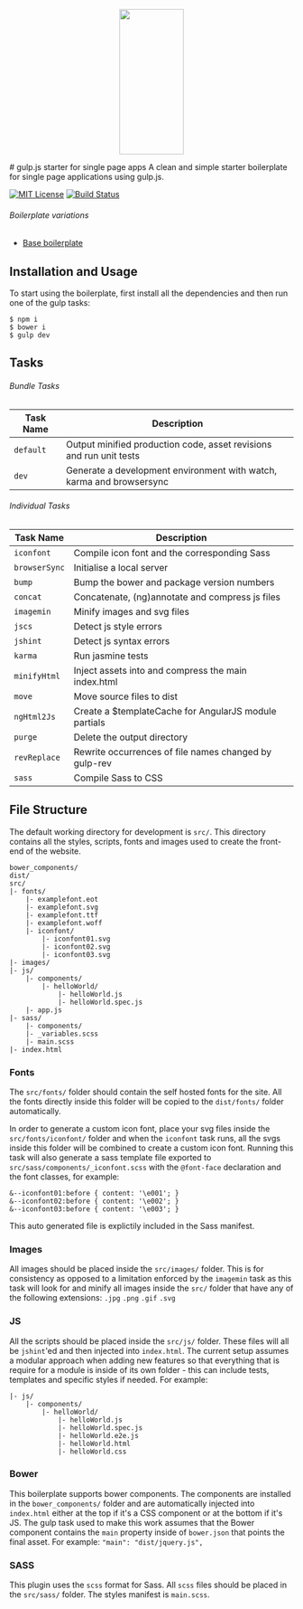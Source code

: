 <p align="center">
  <a href="http://antonsamper.github.io/gulp-boilerplate-with-angular/">
    <img height="257" width="114" src="http://antonsamper.github.io/gulp-boilerplate-with-angular/images/logo-gulp-with-angular-pink-153d1525.svg">
  </a>
</p>
# gulp.js starter for single page apps
A clean and simple starter boilerplate for single page applications using gulp.js.

[![MIT License][license-badge]][license-link]
[![Build Status][travis-badge]][travis-link]

###### Boilerplate variations
- [Base boilerplate](https://github.com/antonsamper/gulp-boilerplate)

## Installation and Usage
To start using the boilerplate, first install all the dependencies and then run one of the gulp tasks:

 ```
 $ npm i
 $ bower i
 $ gulp dev
 ```

## Tasks

###### Bundle Tasks

Task Name    | Description
------------ | ---------------------------------------------------------------------
`default`    | Output minified production code, asset revisions and run unit tests
`dev`        | Generate a development environment with watch, karma and browsersync

###### Individual Tasks

Task Name     | Description
------------- | ----------------------------------------------------
`iconfont`    | Compile icon font and the corresponding Sass
`browserSync` | Initialise a local server
`bump`        | Bump the bower and package version numbers
`concat`      | Concatenate, (ng)annotate and compress js files
`imagemin`    | Minify images and svg files
`jscs`        | Detect js style errors
`jshint`      | Detect js syntax errors
`karma`       | Run jasmine tests
`minifyHtml`  | Inject assets into and compress the main index.html
`move`        | Move source files to dist
`ngHtml2Js`   | Create a $templateCache for AngularJS module partials
`purge`       | Delete the output directory
`revReplace`  | Rewrite occurrences of file names changed by gulp-rev
`sass`        | Compile Sass to CSS


## File Structure
The default working directory for development is `src/`. This directory contains all the styles, scripts, fonts and images used to create the front-end of the website.

```
bower_components/
dist/
src/
|- fonts/
	|- examplefont.eot
	|- examplefont.svg
	|- examplefont.ttf
	|- examplefont.woff
	|- iconfont/
		|- iconfont01.svg
		|- iconfont02.svg
		|- iconfont03.svg
|- images/ 
|- js/
	|- components/
		|- helloWorld/
			|- helloWorld.js
			|- helloWorld.spec.js
	|- app.js
|- sass/
	|- components/
	|- _variables.scss
	|- main.scss
|- index.html 
```

### Fonts
The `src/fonts/` folder should contain the self hosted fonts for the site. All the fonts directly inside this folder will be copied to the `dist/fonts/` folder automatically.

In order to generate a custom icon font, place your svg files inside the `src/fonts/iconfont/` folder and when the `iconfont` task runs, all the svgs inside this folder will be combined to create a custom icon font. Running this task will also generate a sass template file exported to `src/sass/components/_iconfont.scss` with the `@font-face` declaration and the font classes, for example:

```
&--iconfont01:before { content: '\e001'; }
&--iconfont02:before { content: '\e002'; }
&--iconfont03:before { content: '\e003'; }
```
This auto generated file is explictily included in the Sass manifest.

### Images
All images should be placed inside the `src/images/` folder. This is for consistency as opposed to a limitation enforced by the `imagemin` task as this task will look for and minify all images inside the `src/` folder that have any of the following extensions: `.jpg` `.png` `.gif` `.svg`

### JS
All the scripts should be placed inside the `src/js/` folder. These files will all be `jshint`'ed and then injected into `index.html`. The current setup assumes a modular approach when adding new features so that everything that is require for a module is inside of its own folder - this can include tests, templates and specific styles if needed. For example:

```
|- js/
	|- components/
		|- helloWorld/
			|- helloWorld.js
			|- helloWorld.spec.js
			|- helloWorld.e2e.js
			|- helloWorld.html
			|- helloWorld.css
```

### Bower
This boilerplate supports bower components. The components are installed in the `bower_components/` folder and are automatically injected into `index.html` either at the top if it's a CSS component or at the bottom if it's JS. The gulp task used to make this work assumes that the Bower component contains the `main` property inside of `bower.json` that points the final asset. For example: `"main": "dist/jquery.js",`

### SASS
This plugin uses the `scss` format for Sass. All `scss` files should be placed in the `src/sass/` folder. The styles manifest is `main.scss`.

[license-badge]: http://img.shields.io/badge/license-mit-lightgrey.svg?style=flat
[license-link]: https://github.com/antonsamper/gulp-boilerplate-with-angular/blob/master/LICENSE
[travis-badge]: https://travis-ci.org/antonsamper/gulp-boilerplate-with-angular.svg?branch=master
[travis-link]: https://travis-ci.org/antonsamper/gulp-boilerplate-with-angular
